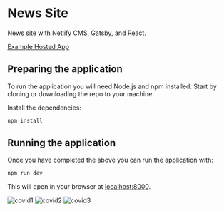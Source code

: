 # News Site

News site with Netlify CMS, Gatsby, and React.

[Example Hosted App](https://cocky-williams-9d49bd.netlify.app/)

## Preparing the application

To run the application you will need Node.js and npm installed. Start by cloning or downloading the repo to your machine.


Install the dependencies:

```bash
npm install
```


## Running the application

Once you have completed the above you can run the application with:

```bash
npm run dev
```

This will open in your browser at [localhost:8000](http://localhost:8000).


<img src="/images/slika1.png" alt="covid1"/>
<img src="/images/slika2.png" alt="covid2"/>
<img src="/images/slika3.png" alt="covid3"/>



